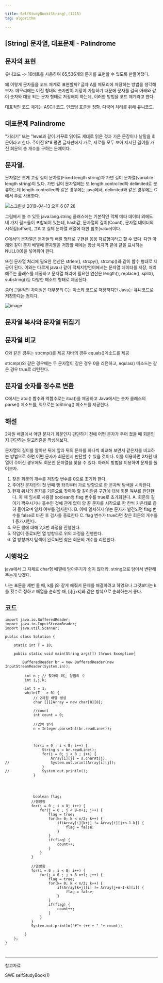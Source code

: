 ```yaml
---

title: SelfStudyBook(String),(1215)
tag: algorithm

---
```


## [String] 문자열, 대표문제 - Palindrome

## 문자의 표현

유니코드 -> 16비트를 사용하여 65,536개의 문자를 표현할 수 있도록 만들어졌다.

왜 이렇게 문자들을 코드 체계로 표현할까? 글자 A를 메모리에 저장하는 방법을 생각해보자. 메모리에는 이진 형태의 숫자만이 저장이 가능하기 때문에 문자를 결국 아래와 같이 숫자와 대응 되는 문자 형태로 저장해야 하는데, 이러한 방법을 코드 체계라고 한다.

대표적인 코드 체계는 ASCII 코드. 인코딩 표준을 정함.
다국어 처리를 위해 유니코드.

## 대표문제 Palindrome

"기러기" 또는 "level과 같이 거꾸로 읽어도 제대로 읽은 것과 가은 문장이나 낱말을 회문이라고 한다. 주어진 8*8 평면 글자판에서 가로, 세로를 모두 보아 제시된 길이를 가진 회문의 총 개수를 구하는 문제이다.

## 문자열.

문자열은 크게 고정 길이 문자열(Fixed length string)과 가변 길이 문자열(variable length string)이 있다. 가변 길이 문자열에는 또 length controlled와 delimited로 분류하는데 length controlled와 같은 경우에는 java에서, delimited와 같은 경우에는 C에서 주로 사용한다.

![스크린샷 2019-04-13 오후 6 07 28](https://user-images.githubusercontent.com/23495876/56077427-1a4ca480-5e17-11e9-9d0d-75e9bd3e8b66.png)

그림에서 볼 수 있듯 java.lang.string 클래스에는 기본적인 객체 메타 데이터 외에도 네 가지 필드들이 포함되어 있는데, hash값, 문자열의 길이(Count), 문자열 데이터의 시작점(offset), 그리고 실제 문자열 배열에 대한 참조(value)이다.

C에서의 문자열은  문자들의 배열 형태로 구현된 응용 자료형이라고 할 수 있다. 다만 아래와 같이 문자 배열에 문자열을 저장할 때에는 항상 마지막 끝에 끝을 표시하는 NULL(\0)을 넣어줘야 한다.

또한 문자열 처리에 필요한 연산은 strlen(), strcpy(), strcmp()와 같이 함수 형태로 제공이 된다. 이와는 다르게 javaㅘ 같이 객체지향언어에서는 문자열 데이터를 저장, 처리해주는 클래스를 제공하고 문자열 처리에 필요한 연산은 length(), replace(), split(), substring()등 다양한 메소드 형태로 제공된다.

좀더 근본적인 차이점은 대부분의 C는 아스키 코드로 저장하지만 Java는 유니코드로 저장한다는 점이다.

![image](https://user-images.githubusercontent.com/23495876/56077484-b4145180-5e17-11e9-8ea3-4b78ce935639.png)

## 문자열 복사와 문자열 뒤집기

## 문자열 비교

C와 같은 경우는 strcmp()를 제공
자바의 경우 equals()메소드를 제공

strcmp()와 같은 경우에는 두 문자열이 같은 경우 0을 리턴하고, equlas() 메소드는 같은 경우 true르 리턴한다.

## 문자열 숫자를 정수로 변환

C에서는 atoi() 함수와 역함수로는 itoa()를 제공하고 
Java에서는 숫자 클래스의 parse() 메소드를, 역으로는 toString() 메소드를 제공한다.

## 해설

2차원 배열에서 어떤 문자가 회문인지 판단하기 전에 어떤 문자가 주어 졌을 때 회문인지 판단하는 알고리즘을 작성해보자.

문자열의 길이를 알아낸 뒤에 앞과 뒤의 문자를 하나씩 비교해 보면서 같은지를 비교하는 방법으로 하면 어떤 문자가 회문인지 판단할 수 있을 것이다. 이를 이용하면 2차원 배열이 주어진 경우에도 회문인 문자열을 찾을 수 있다. 아래의 방법을 이용하여 문제를 풀어보자.

1. 찾은 회문의 개수를 저장할 변수를 0으로 초기화 한다.
2. 주어진 문자판의 첫 번째 행 좌측부터 가로 방향으로 한 문자씩 탐색을 시작한다.
3. 현재 위치의 문자를 기준으로 찾아야 할 길이만큼 구간에 대해 회문 여부를 판단한다. 이 때 임시로 사용할 boolean형 flag 변수를 true로 초기화한다.
	A. 회문의 길이가 짝우시거나 홀수인 것에 관계 없이 양 끝 문자를 시작으로 한 칸씩 가운데로 좁혀 들어오며 일치 여부를 검사한다.
	B. 이때 일치하지 않는 문자가 발견되면 flag 변수를 false로 바꾼 후 검사를 종료한다
	C. flag 변수가 true라면 찾은 회문의 개수를 1 증가시킨다.
4. 모든 행에 대해 2,3번 과정을 진행한다.
5. 작업이 종료되면 열 방향으로 위의 과정을 진행한다.
6. 열 방향까지 탐색이 완료되면 찾은 회문의 개수를 리턴한다.


## 시행착오

java에서 그 자체로 char형 배열에 담아주기가 쉽지 않더라.
string으로 담아서 변환해주는게 낫겠다.

나는 포문을 세번 돌 때, k를 j와 같게 해줘서 문제를 해결하려고 하였으나 그것보다는 k를 횟수로 정하고
배열을 순회할 때, [i][j+k]와 같은 방식으로 순회하는거 좋다.

## 코드

```
import java.io.BufferedReader;
import java.io.InputStreamReader;
import java.util.Scanner;

public class Solution {
	
	static int T = 10;
	
	public static void main(String args[]) throws Exception{
	
		BufferedReader br = new BufferedReader(new InputStreamReader(System.in));
		
		 int n ; // 찾아야 하는 정점의 수
		 int i,j,k;
		 
		 int t = 1;
		 while(T-- > 0) {
			 // 2차원 배열 생성
			 char [][]Array = new char[8][8];
			 
			 //count
			 int count = 0;
			 
			 //입력 받기 
			 n = Integer.parseInt(br.readLine());
			
			 
					 
			 for(i = 0 ; i < 8; i++) {
				 String s = br.readLine();
				 for(j = 0; j < 8 ; j++) {
					 Array[i][j] = s.charAt(j);
//					 System.out.print(Array[i][j]);
				 }
//				 System.out.println();
			 }
					 
			 
			
			
			 boolean flag;
			//행방향 
			for(i = 0 ; i < 8; i++) {
				for(j = 0 ; j < 8-n+1; j++) {
					flag = true;
					for(k= 0; k < n/2; k++) {
						if(Array[i][k+j] != Array[i][j+n-1-k]) {
							flag = false;
						}
					}
					if(flag) {
						count++;
					}
				}
			}
			 
			//열방향 
			for(i = 0 ; i < 8; i++) {
				for(j = 0 ; j < 8-n+1; j++) {
					flag = true;
					for(k= 0; k < n/2; k++) {
						if(Array[k+j][i] != Array[j+n-1-k][i]) {
							flag = false;
						}
					}
					if(flag) {
						count++;
					}
				}
			}
			System.out.println("#"+ t++ + " "+ count);

		 }
	};
}
				


```



- - -
 
참고자료 

SWE selfStudyBook(1)


